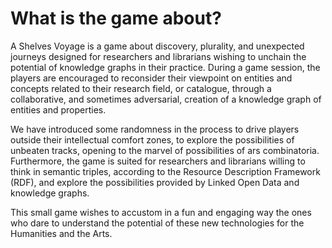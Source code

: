 # What is the game about?

A Shelves Voyage is a game about discovery, plurality, and unexpected journeys designed for researchers and librarians wishing to unchain the potential of knowledge graphs in their practice.
During a game session, the players are encouraged to reconsider their viewpoint on entities and concepts related to their research field, or catalogue, through a collaborative, and sometimes adversarial, creation of a knowledge graph of entities and properties.

We have introduced some randomness in the process to drive players outside their intellectual comfort zones, to explore the possibilities of unbeaten tracks, opening to the marvel of possibilities of ars combinatoria. Furthermore, the game is suited for researchers and librarians willing to think in semantic triples, according to the Resource Description Framework (RDF), and explore the possibilities
provided by Linked Open Data and knowledge graphs.

This small game wishes to accustom in a fun and engaging way the ones who dare to understand the potential of these new technologies for the Humanities and the Arts.